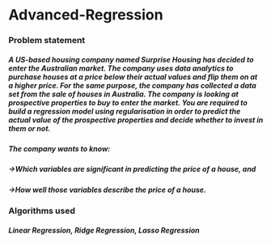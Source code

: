 # Advanced-Regression

### Problem statement
##### A US-based housing company named Surprise Housing has decided to enter the Australian market. The company uses data analytics to purchase houses at a price below their actual values and flip them on at a higher price. For the same purpose, the company has collected a data set from the sale of houses in Australia. The company is looking at prospective properties to buy to enter the market. You are required to build a regression model using regularisation in order to predict the actual value of the prospective properties and decide whether to invest in them or not. 
##### The company wants to know:
##### ->Which variables are significant in predicting the price of a house, and
##### ->How well those variables describe the price of a house.

### Algorithms used
##### Linear Regression, Ridge Regression, Lasso Regression
